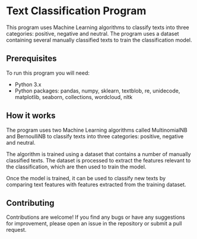 # Text Classification Program

This program uses Machine Learning algorithms to classify texts into three categories: positive, negative and neutral. The program uses a dataset containing several manually classified texts to train the classification model.

## Prerequisites

To run this program you will need:

- Python 3.x
- Python packages: pandas, numpy, sklearn, textblob, re, unidecode, matplotlib, seaborn, collections, wordcloud, nltk

## How it works

The program uses two Machine Learning algorithms called MultinomialNB and BernoulliNB to classify texts into three categories: positive, negative and neutral.

The algorithm is trained using a dataset that contains a number of manually classified texts. The dataset is processed to extract the features relevant to the classification, which are then used to train the model.

Once the model is trained, it can be used to classify new texts by comparing text features with features extracted from the training dataset.

## Contributing

Contributions are welcome! If you find any bugs or have any suggestions for improvement, please open an issue in the repository or submit a pull request.
